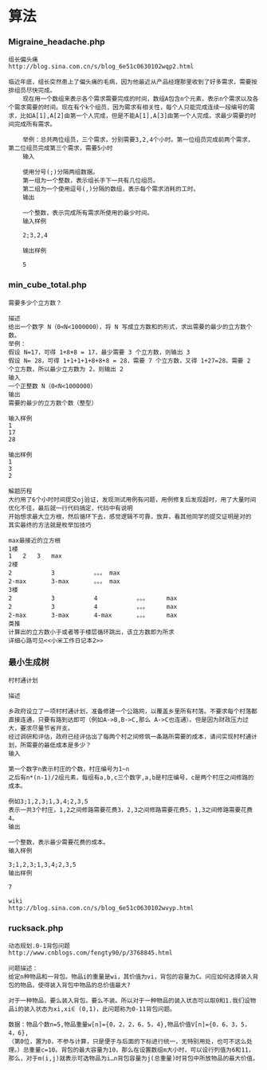 算法
=======
### Migraine_headache.php
	组长偏头痛
	http://blog.sina.com.cn/s/blog_6e51c0630102wqp2.html
	
	临近年底，组长突然患上了偏头痛的毛病，因为他最近从产品经理那里收到了好多需求，需要按排组员尽快完成。
        现在用一个数组来表示各个需求需要完成的时间，数组A包含n个元素，表示n个需求以及各个需求需要的时间。现在有个k个组员，因为需求有相关性，每个人只能完成连续一段编号的需求，比如A[1],A[2]由第一个人完成，但是不能A[1],A[3]由第一个人完成，求最少需要的时间完成所有需求。

        举例：总共两位组员，三个需求，分别需要3,2,4个小时。第一位组员完成前两个需求，第二位组员完成第三个需求，需要5小时
        输入
        
        使用分号(;)分隔两组数据。
        第一组为一个整数，表示组长手下一共有几位组员。
        第二组为一个使用逗号(,)分隔的数组，表示每个需求消耗的工时。
        输出
        
        一个整数，表示完成所有需求所使用的最少时间。
        输入样例
        
        2;3,2,4
        
        输出样例
        
        5

### min_cube_total.php
	需要多少个立方数？
	
	描述
	给出一个数字 N（0<N<1000000），将 N 写成立方数和的形式，求出需要的最少的立方数个数。
	举例：
	假设 N=17，可得 1+8+8 = 17，最少需要 3 个立方数，则输出 3
	假设 N= 28，可得 1+1+1+1+8+8+8 = 28，需要 7 个立方数，又得 1+27=28，需要 2 个立方数，所以最少立方数为 2，则输出 2
	输入
	一个正整数 N（0<N<1000000）
	输出
	需要的最少的立方数个数（整型）
	
	输入样例
	1
	17
	28
	
	输出样例
	1
	3
	2
	
	解题历程
	大约用了6个小时时间提交oj验证，发现测试用例有问题，用例修复后发现超时，用了大量时间优化不佳，最后就一行代码搞定，代码中有说明
	开始想求最大立方根，然后循环下去，感觉逻辑不可靠，放弃，看其他同学的提交证明是对的
	其实最终的方法就是枚举加技巧
	
	max最接近的立方根
	1楼
	1	2	3	max
	2楼
	2			3			。。。	max
	2-max		3-max		。。。	max
	3楼
	2			3			4			。。。		max
	2			3			4			。。。		max
	2-max		3-max		4-max		。。。		max
	类推
	计算出的立方数小于或者等于楼层循环跳出，该立方数即为所求
	详细心路可见<<小米工作日记本2>>
	
### 最小生成树
	村村通计划
		
	描述

	乡政府设立了一项村村通计划，准备修建一个公路网，以覆盖乡里所有村落。不要求每个村落都直接连通，只要有路到达即可（例如A->B,B->C,那么 A->C也连通）。但是因为财政压力过大，要求尽量节省开支。
	经过调研和评估，政府已经评估出了每两个村之间修筑一条路所需要的成本，请问实现村村通计划，所需要的最低成本是多少？
	输入
	
	第一个数字n表示村庄的个数，村庄编号为1~n
	之后有n*(n-1)/2组元素，每组有a,b,c三个数字,a,b是村庄编号，c是两个村庄之间修路的成本。
	
	例如3;1,2,3;1,3,4;2,3,5
	表示一共3个村庄，1,2之间修路需要花费3，2,3之间修路需要花费5，1,3之间修路需要花费4。
	输出
	
	一个整数，表示最少需要花费的成本。
	输入样例
	
	3;1,2,3;1,3,4;2,3,5
	输出样例
	
	7
	
	wiki
	http://blog.sina.com.cn/s/blog_6e51c0630102wvyp.html
	
### rucksack.php
	动态规划.0-1背包问题
	http://www.cnblogs.com/fengty90/p/3768845.html
	
	问题描述：
	给定n种物品和一背包。物品i的重量是wi，其价值为vi，背包的容量为C。问应如何选择装入背包的物品，使得装入背包中物品的总价值最大?
	
	对于一种物品，要么装入背包，要么不装。所以对于一种物品的装入状态可以取0和1.我们设物品i的装入状态为xi,xi∈ (0,1)，此问题称为0-11背包问题。
	
	数据：物品个数n=5,物品重量w[n]={0，2，2，6，5，4},物品价值V[n]={0，6，3，5，4，6},
	（第0位，置为0，不参与计算，只是便于与后面的下标进行统一，无特别用处，也可不这么处理。）总重量c=10。背包的最大容量为10，那么在设置数组m大小时，可以设行列值为6和11，那么，对于m(i,j)就表示可选物品为i…n背包容量为j(总重量)时背包中所放物品的最大价值。	
